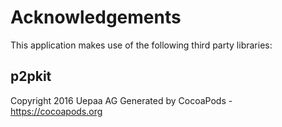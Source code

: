 # Acknowledgements
This application makes use of the following third party libraries:

## p2pkit

Copyright 2016 Uepaa AG
Generated by CocoaPods - https://cocoapods.org

